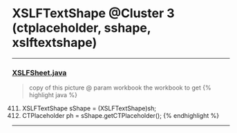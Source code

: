 # XSLFTextShape @Cluster 3 (ctplaceholder, sshape, xslftextshape)

***

### [XSLFSheet.java](https://searchcode.com/codesearch/view/97406768/)
> copy of this picture @ param workbook the workbook to get 
{% highlight java %}
411. XSLFTextShape sShape = (XSLFTextShape)sh;
412. CTPlaceholder ph = sShape.getCTPlaceholder();
{% endhighlight %}

***

